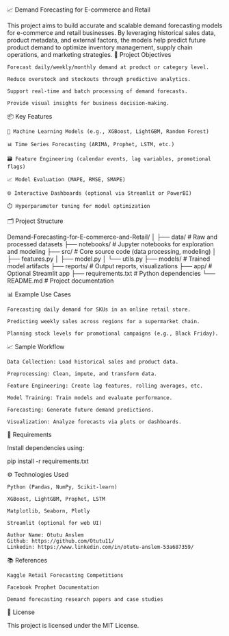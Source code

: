 📈 Demand Forecasting for E-commerce and Retail

This project aims to build accurate and scalable demand forecasting models for e-commerce and retail businesses. By leveraging historical sales data, product metadata, and external factors, the models help predict future product demand to optimize inventory management, supply chain operations, and marketing strategies.
🚀 Project Objectives

    Forecast daily/weekly/monthly demand at product or category level.

    Reduce overstock and stockouts through predictive analytics.

    Support real-time and batch processing of demand forecasts.

    Provide visual insights for business decision-making.

📦 Key Features

    🧠 Machine Learning Models (e.g., XGBoost, LightGBM, Random Forest)

    📊 Time Series Forecasting (ARIMA, Prophet, LSTM, etc.)

    🗃️ Feature Engineering (calendar events, lag variables, promotional flags)

    📈 Model Evaluation (MAPE, RMSE, SMAPE)

    🌐 Interactive Dashboards (optional via Streamlit or PowerBI)

    ⏱️ Hyperparameter tuning for model optimization

🗂️ Project Structure

Demand-Forecasting-for-E-commerce-and-Retail/
│
├── data/                   # Raw and processed datasets
├── notebooks/              # Jupyter notebooks for exploration and modeling
├── src/                    # Core source code (data processing, modeling)
│   ├── features.py
│   ├── model.py
│   └── utils.py
├── models/                 # Trained model artifacts
├── reports/                # Output reports, visualizations
├── app/                    # Optional Streamlit app
├── requirements.txt        # Python dependencies
└── README.md               # Project documentation

📊 Example Use Cases

    Forecasting daily demand for SKUs in an online retail store.

    Predicting weekly sales across regions for a supermarket chain.

    Planning stock levels for promotional campaigns (e.g., Black Friday).

📈 Sample Workflow

    Data Collection: Load historical sales and product data.

    Preprocessing: Clean, impute, and transform data.

    Feature Engineering: Create lag features, rolling averages, etc.

    Model Training: Train models and evaluate performance.

    Forecasting: Generate future demand predictions.

    Visualization: Analyze forecasts via plots or dashboards.

🧪 Requirements

Install dependencies using:

pip install -r requirements.txt

⚙️ Technologies Used

    Python (Pandas, NumPy, Scikit-learn)

    XGBoost, LightGBM, Prophet, LSTM

    Matplotlib, Seaborn, Plotly

    Streamlit (optional for web UI)

    Author Name: Otutu Anslem
    Github: https://github.com/Otutu11/
    Linkedin: https://www.linkedin.com/in/otutu-anslem-53a687359/

📚 References

    Kaggle Retail Forecasting Competitions

    Facebook Prophet Documentation

    Demand forecasting research papers and case studies

📝 License

This project is licensed under the MIT License.

